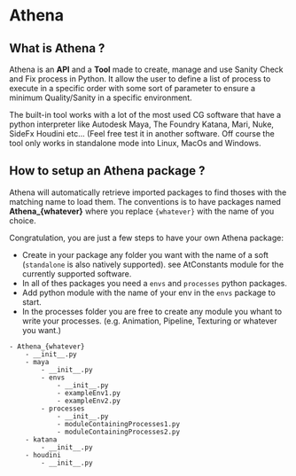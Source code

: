 # Athena

## What is Athena ?

Athena is an **API** and a **Tool** made to create, manage and use Sanity Check and Fix process in Python.
It allow the user to define a list of process to execute in a specific order with some sort of parameter to ensure a minimum Quality/Sanity in a specific environment.

The built-in tool works with a lot of the most used CG software that have a python interpreter like Autodesk Maya, The Foundry Katana, Mari, Nuke, SideFx Houdini etc... (Feel free test it in another software.
Off course the tool only works in standalone mode into Linux, MacOs and Windows.


## How to setup an Athena package ?

Athena will automatically retrieve imported packages to find thoses with the matching name to load them.
The conventions is to have packages named **Athena_{whatever}** where you replace `{whatever}` with the name of you choice.

Congratulation, you are just a few steps to have your own Athena package:
- Create in your package any folder you want with the name of a soft (`standalone` is also natively supported). see AtConstants module for the currently supported software.
- In all of thes packages you need a `envs` and `processes` python packages.
- Add python module with the name of your env in the `envs` package to start.
- In the processes folder you are free to create any module you whant to write your processes. (e.g. Animation, Pipeline, Texturing or whatever you want.)

```
- Athena_{whatever}
    - __init__.py
    - maya
        - __init__.py
        - envs
            - __init__.py
            - exampleEnv1.py
            - exampleEnv2.py
        - processes
            - __init__.py
            - moduleContainingProcesses1.py
            - moduleContainingProcesses2.py
    - katana
        - __init__.py
    - houdini
        - __init__.py
```
